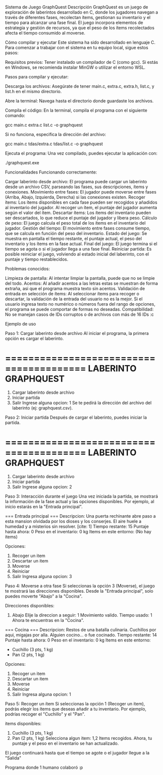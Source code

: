 Sistema de Juego GraphQuest
Descripción
GraphQuest es un juego de exploración de laberintos desarrollado en C, donde los jugadores navegan a través de diferentes fases, recolectan ítems, gestionan su inventario y el tiempo para alcanzar una fase final. El juego incorpora elementos de estrategia y gestión de recursos, ya que el peso de los ítems recolectados afecta el tiempo consumido al moverse.

Cómo compilar y ejecutar
Este sistema ha sido desarrollado en lenguaje C. Para comenzar a trabajar con el sistema en tu equipo local, sigue estos pasos:

Requisitos previos:
Tener instalado un compilador de C (como gcc). Si estás en Windows, se recomienda instalar MinGW o utilizar el entorno WSL.

Pasos para compilar y ejecutar:

Descarga los archivos: Asegúrate de tener main.c, extra.c, extra.h, list.c, y list.h en el mismo directorio.

Abre la terminal: Navega hasta el directorio donde guardaste los archivos.

Compila el código: En la terminal, compila el programa con el siguiente comando:

gcc main.c extra.c list.c -o graphquest

Si no funciona, especifica la dirección del archivo:

gcc main.c tdas/extra.c tdas/list.c -o graphquest

Ejecuta el programa: Una vez compilado, puedes ejecutar la aplicación con:

./graphquest.exe

Funcionalidades
Funcionando correctamente:

Cargar laberinto desde archivo: El programa puede cargar un laberinto desde un archivo CSV, parseando las fases, sus descripciones, ítems y conexiones. 
Movimiento entre fases: El jugador puede moverse entre fases (Arriba, Abajo, Izquierda, Derecha) si las conexiones existen. 
Recoger ítems: Los ítems disponibles en cada fase pueden ser recogidos y añadidos al inventario del jugador.  Al recoger un ítem, el puntaje del jugador aumenta según el valor del ítem. 
Descartar ítems: Los ítems del inventario pueden ser descartados, lo que reduce el puntaje del jugador y libera peso. 
Cálculo de peso: El juego calcula el peso total de los ítems en el inventario del jugador. 
Gestión del tiempo: El movimiento entre fases consume tiempo, que se calcula en función del peso del inventario. 
Estado del juego: Se muestra en pantalla el tiempo restante, el puntaje actual, el peso del inventario y los ítems en la fase actual. 
Final del juego: El juego termina si el tiempo se agota o si el jugador llega a una fase final. 
Reiniciar partida: Es posible reiniciar el juego, volviendo al estado inicial del laberinto, con el puntaje y tiempo restablecidos. 

Problemas conocidos:

Limpieza de pantalla: Al intentar limpiar la pantalla, puede que no se limpie del todo.
Acentos: Al añadir acentos a las letras estas se muestran de forma extraña, asi que el programa muestra texto sin acentos.
Validación de entrada en selección de ítems: Al seleccionar ítems para recoger o descartar, la validación de la entrada del usuario no es la mejor.  Si el usuario ingresa texto no numérico o números fuera del rango de opciones, el programa se puede comportar de formas no deseadas.
Compatibilidad: No se manejan casos de IDs corruptos o de archivos con más de 16 IDs :c


Ejemplo de uso

Paso 1: Cargar laberinto desde archivo
Al iniciar el programa, la primera opción es cargar el laberinto.

========================================
          LABERINTO GRAPHQUEST          
========================================
1) Cargar laberinto desde archivo
2) Iniciar partida
3) Salir
Ingrese alguna opcion: 1
Se te pedirá la dirección del archivo del laberinto (ej: graphquest.csv). 

Paso 2: Iniciar partida
Después de cargar el laberinto, puedes iniciar la partida.

========================================
          LABERINTO GRAPHQUEST          
========================================
1) Cargar laberinto desde archivo
2) Iniciar partida
3) Salir
Ingrese alguna opcion: 2


Paso 3: Interacción durante el juego
Una vez iniciada la partida, se mostrará la información de la fase actual y las opciones disponibles. Por ejemplo, al inicio estarás en la "Entrada principal".

=== Entrada principal ===
Descripcion: Una puerta rechinante abre paso a esta mansion olvidada por los dioses y los conserjes. El aire huele a humedad y a misterios sin resolver. [cite: 1]
Tiempo restante: 15 
Puntaje hasta ahora: 0 
Peso en el inventario: 0 kg 
Items en este entorno:
 (No hay items) 

Opciones:
1) Recoger un item
2) Descartar un item
3) Moverse
4) Reiniciar
5) Salir
Ingresa alguna opcion: 3


Paso 4: Moverse a otra fase
Si seleccionas la opción 3 (Moverse), el juego te mostrará las direcciones disponibles. Desde la "Entrada principal", solo puedes moverte "Abajo" a la "Cocina".

Direcciones disponibles:
1) Abajo 
Elije la direccion a seguir: 1
Movimiento valido. Tiempo usado: 1 
Ahora te encuentras en la "Cocina".

=== Cocina ===
Descripcion: Restos de una batalla culinaria. Cuchillos por aqui, migajas por alla. Alguien cocino… o fue cocinado. 
Tiempo restante: 14 
Puntaje hasta ahora: 0 
Peso en el inventario: 0 kg 
Items en este entorno:
  - Cuchillo (3 pts, 1 kg) 
  - Pan (2 pts, 1 kg)

Opciones:
1) Recoger un item
2) Descartar un item
3) Moverse
4) Reiniciar
5) Salir
Ingresa alguna opcion: 1


Paso 5: Recoger un ítem
Si seleccionas la opción 1 (Recoger un item), podrás elegir los ítems que deseas añadir a tu inventario. Por ejemplo, podrías recoger el "Cuchillo" y el "Pan".

items disponibles:
1) Cuchillo (3 pts, 1 kg) 
2) Pan (2 pts, 1 kg)
Selecciona algun item: 1,2
Items recogidos. 
Ahora, tu puntaje y el peso en el inventario se han actualizado. 

El juego continuará hasta que el tiempo se agote o el jugador llegue a la "Salida"

Programa donde 1 humano colaboró :p